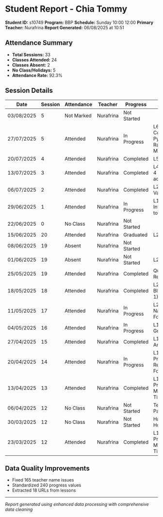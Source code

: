# Student Report - Chia Tommy
**Student ID:** s10749
**Program:** BBP
**Schedule:** Sunday 10:00 12:00
**Primary Teacher:** Nurafrina
**Report Generated:** 06/08/2025 at 10:51

## Attendance Summary
- **Total Sessions:** 33
- **Classes Attended:** 24
- **Classes Absent:** 2
- **No Class/Holidays:** 5
- **Attendance Rate:** 92.3%

## Session Details
| Date | Session | Attendance | Teacher | Progress | Lesson |
|------|---------|------------|---------|----------|---------|
| 03/08/2025 | 5 | Not Marked | Nurafrina | Not Started |  |
| 27/07/2025 | 5 | Attended | Nurafrina | In Progress | L6: Concept 6 Python Random Module |
| 20/07/2025 | 4 | Attended | Nurafrina | Completed | L5 Lists |
| 13/07/2025 | 3 | Attended | Nurafrina | Completed | L4: concept 4 notes & activity |
| 06/07/2025 | 2 | Attended | Nurafrina | Completed | L2: Variables |
| 29/06/2025 | 1 | Attended | Nurafrina | In Progress | L1: Introduction to BBP |
| 22/06/2025 | 0 | No Class | Nurafrina | Not Started |  |
| 15/06/2025 | 20 | Attended | Nurafrina | Graduated | L23: Quiz 2 |
| 08/06/2025 | 19 | Absent | Nurafrina | Not Started |  |
| 01/06/2025 | 19 | Absent | Nurafrina | Not Started | L23: Quiz 2 |
| 25/05/2025 | 19 | Attended | Nurafrina | Completed | Quiz 2 Revision |
| 18/05/2025 | 18 | Attended | Nurafrina | Completed | L21: Zoo Blog (Part 1) |
| 11/05/2025 | 17 | Attended | Nurafrina | In Progress | L20: HTML Navbar & Footer |
| 04/05/2025 | 16 | Attended | Nurafrina | In Progress | L19: CSS Grid |
| 27/04/2025 | 15 | Attended | Nurafrina | Completed | L17: CSS Animation  |
| 20/04/2025 | 14 | Attended | Nurafrina | In Progress | L16: Project - Registration Form |
| 13/04/2025 | 13 | Attended | Nurafrina | Completed | L14: Project - My Timetable |
| 06/04/2025 | 12 | No Class | Nurafrina | Not Started | Teacher Parent Day |
| 30/03/2025 | 12 | No Class | Nurafrina | Not Started | Hari Raya Holiday |
| 23/03/2025 | 12 | Attended | Nurafrina | Completed | L14: Project - My Timetable |

## Data Quality Improvements
- Fixed 165 teacher name issues
- Standardized 240 progress values
- Extracted 18 URLs from lessons

---
*Report generated using enhanced data processing with comprehensive data cleaning*